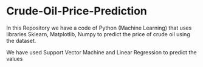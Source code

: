 # Crude-Oil-Price-Prediction

In this Repository we have a code of Python (Machine Learning) that uses libraries Sklearn, Matplotlib, Numpy to predict the price of crude oil using the dataset.

We have used Support Vector Machine and Linear Regression to predict the values

